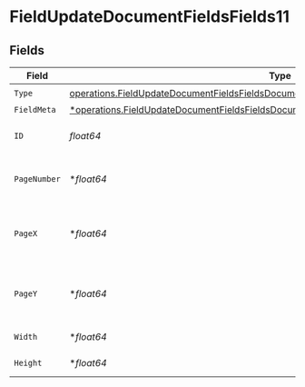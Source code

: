 # FieldUpdateDocumentFieldsFields11


## Fields

| Field                                                                                                                                                                                             | Type                                                                                                                                                                                              | Required                                                                                                                                                                                          | Description                                                                                                                                                                                       |
| ------------------------------------------------------------------------------------------------------------------------------------------------------------------------------------------------- | ------------------------------------------------------------------------------------------------------------------------------------------------------------------------------------------------- | ------------------------------------------------------------------------------------------------------------------------------------------------------------------------------------------------- | ------------------------------------------------------------------------------------------------------------------------------------------------------------------------------------------------- |
| `Type`                                                                                                                                                                                            | [operations.FieldUpdateDocumentFieldsFieldsDocumentsFieldsRequestRequestBody11Type](../../models/operations/fieldupdatedocumentfieldsfieldsdocumentsfieldsrequestrequestbody11type.md)            | :heavy_check_mark:                                                                                                                                                                                | N/A                                                                                                                                                                                               |
| `FieldMeta`                                                                                                                                                                                       | [*operations.FieldUpdateDocumentFieldsFieldsDocumentsFieldsRequestRequestBody11FieldMeta](../../models/operations/fieldupdatedocumentfieldsfieldsdocumentsfieldsrequestrequestbody11fieldmeta.md) | :heavy_minus_sign:                                                                                                                                                                                | N/A                                                                                                                                                                                               |
| `ID`                                                                                                                                                                                              | *float64*                                                                                                                                                                                         | :heavy_check_mark:                                                                                                                                                                                | The ID of the field to update.                                                                                                                                                                    |
| `PageNumber`                                                                                                                                                                                      | **float64*                                                                                                                                                                                        | :heavy_minus_sign:                                                                                                                                                                                | The page number the field will be on.                                                                                                                                                             |
| `PageX`                                                                                                                                                                                           | **float64*                                                                                                                                                                                        | :heavy_minus_sign:                                                                                                                                                                                | The X coordinate of where the field will be placed.                                                                                                                                               |
| `PageY`                                                                                                                                                                                           | **float64*                                                                                                                                                                                        | :heavy_minus_sign:                                                                                                                                                                                | The Y coordinate of where the field will be placed.                                                                                                                                               |
| `Width`                                                                                                                                                                                           | **float64*                                                                                                                                                                                        | :heavy_minus_sign:                                                                                                                                                                                | The width of the field.                                                                                                                                                                           |
| `Height`                                                                                                                                                                                          | **float64*                                                                                                                                                                                        | :heavy_minus_sign:                                                                                                                                                                                | The height of the field.                                                                                                                                                                          |